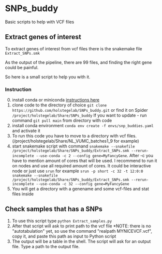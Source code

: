 # SNPs_buddy
Basic scripts to help with VCF files 

## Extract genes of interest
To extract genes of interest from vcf files there is the snakemake file `Extract_SNPs.smk`

As the output of the pipeline, there are 99 files, and finding the right gene could be painful. 

So here is a small script to help you with it.

### Instruction



0. install conda or miniconda [instructions here](https://docs.anaconda.com/free/miniconda/miniconda-install/)
1. clone code to the directory of choice `git clone https://github.com/holstegelab/SNPs_buddy.git` or find it on Spider `/project/holstegelab/Share/SNPs_buddy`
    If you want to update - run command `git pull main` from directory with code
3. install conda environment `conda env create -f envs/snp_buddies.yaml` and activate it
4. To run this code you have to move to a directory with vcf files. (/project/holstegelab/Share/NL_VUMC_batches1_9 for example)
5. start snakemake script with command `snakemake --snakefile /project/holstegelab/Share/SNPs_buddy/Extract_SNPs.smk --rerun-incomplete --use-conda -c 2 --config gene=MyFancyGene`. After -c you have to mention amount of cores that will be used. I recommend to run it on nodes and use all required amount of cores. It could be interactive node or just use `srun` for example `srun -p short -c 32 -t 12:0:0 snakemake --snakefile /project/holstegelab/Share/SNPs_buddy/Extract_SNPs.smk --rerun-incomplete --use-conda -c 32 --config gene=MyFancyGene`
6. You will get a directory with a genename and some vcf-files and stat files inside


## Check samples that has a SNPs

1.  To use this script type `python Extract_samples.py`
2. After that script will ask to print path to the vcf file
        *NOTE: there is no "autotabulation" yet, so use the command "realpath MYNICEVCF.vcf", copy it, and paste this path as input to Python script
3. The output will be a table in the shell. The script will ask for an output file. Type a path to the output file.


